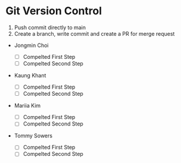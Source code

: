 # Git Version Control

1. Push commit directly to main
2. Create a branch, write commit and create a PR for merge request

- Jongmin Choi

  - [ ] Compelted First Step
  - [ ] Compelted Second Step

- Kaung Khant

  - [ ] Compelted First Step
  - [ ] Compelted Second Step

- Mariia Kim

  - [ ] Compelted First Step
  - [ ] Compelted Second Step

- Tommy Sowers
  - [ ] Compelted First Step
  - [ ] Compelted Second Step

